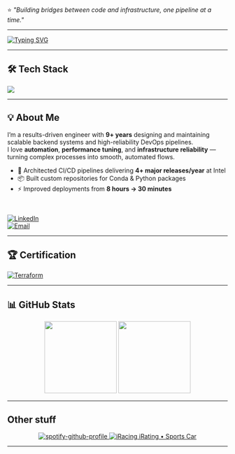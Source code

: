⭐ _"Building bridges between code and infrastructure, one pipeline at a time."_

---

<!-- Typing SVG -->
[![Typing SVG](https://readme-typing-svg.demolab.com?font=Fira+Code&weight=500&size=22&pause=1000&color=4C8EDA&width=600&lines=Hi+%F0%9F%91%8B+I'm+Andrei+Perestoronin;Software+Build+%26+Release+Engineer;Backend+%26+DevOps+Specialist;Automation+%7C+CI%2FCD+%7C+Performance+Optimization)](https://git.io/typing-svg)

---

## 🛠️ Tech Stack
<p align="left">
  <img src="https://skillicons.dev/icons?i=python,go,docker,jenkins,terraform,githubactions,aws,git,linux,sql,redis,cs,dotnet,kubernetes&perline=7" />
</p>

---

## 💡 About Me
I’m a results-driven engineer with **9+ years** designing and maintaining scalable backend systems and high-reliability DevOps pipelines.  
I love **automation**, **performance tuning**, and **infrastructure reliability** — turning complex processes into smooth, automated flows.

- 🔧 Architected CI/CD pipelines delivering **4+ major releases/year** at Intel  
- 📦 Built custom repositories for Conda & Python packages  
- ⚡ Improved deployments from **8 hours → 30 minutes**  

</br>


[![LinkedIn](https://img.shields.io/badge/LinkedIn-Andrei_Perestoronin-blue?logo=linkedin)](https://www.linkedin.com/in/andreyperestoronin/)  
[![Email](https://img.shields.io/badge/Email-andr.perestoronin%40gmail.com-red?logo=gmail)](mailto:andr.perestoronin@gmail.com)  

---

## 🏆 Certification
[![Terraform](https://img.shields.io/badge/HashiCorp-Terraform_Associate-844FBA?logo=terraform&logoColor=fff)](https://www.credly.com/badges/d316e0ff-63a6-43af-92d8-8368e2f382c3/public_url)

---

## 📊 GitHub Stats
<p align="center">
  <img src="https://github-readme-stats.vercel.app/api?username=prstrnn&show_icons=true&theme=buefy" height="165" />
  <img src="https://github-readme-stats.vercel.app/api/top-langs/?username=prstrnn&layout=compact&theme=buefy" height="165" />
</p>

---

## Other stuff
<p align="center">
  <a href="https://spotify-github-profile.kittinanx.com/api/view?uid=aperesto&cover_image=true&theme=default&show_offline=false&background_color=121212&interchange=false&bar_color=53b14f&bar_color_cover=false">
    <img src="https://spotify-github-profile.kittinanx.com/api/view?uid=aperesto&cover_image=true&theme=default&show_offline=false&background_color=121212&interchange=false&bar_color=53b14f&bar_color_cover=false" 
          alt="spotify-github-profile" />
  </a>
  <a href="https://github-irating-card-six.vercel.app/api/irating?cust_id=1144544&cat=sports_car">
    <img src="https://github-irating-card-six.vercel.app/api/irating?cust_id=1144544&cat=sports_car&theme=light" 
         alt="iRacing iRating • Sports Car" />
  </a>
</p>

---

